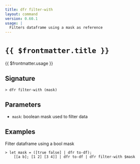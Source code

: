 ```yaml
---
title: dfr filter-with
layout: command
version: 0.60.1
usage: |
  Filters dataframe using a mask as reference
---
```


# `{{ $frontmatter.title }}`

<div style='white-space: pre-wrap;'>{{ $frontmatter.usage }}</div>

## Signature

```> dfr filter-with (mask)```

## Parameters

 -  `mask`: boolean mask used to filter data

## Examples

Filter dataframe using a bool mask
```shell
> let mask = ([true false] | dfr to-df);
    [[a b]; [1 2] [3 4]] | dfr to-df | dfr filter-with $mask
```
